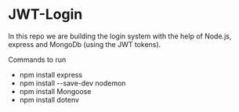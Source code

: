 # JWT-Login

In this repo we are building the login system with the help of Node.js, express and MongoDb (using the JWT tokens).

Commands to run
- npm install express
- npm install --save-dev nodemon
- npm install Mongoose
- npm install dotenv
